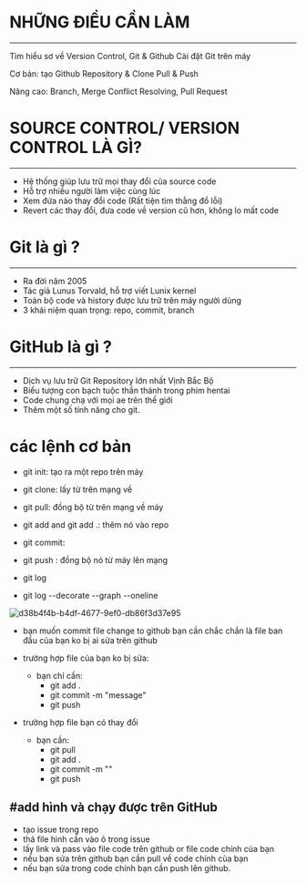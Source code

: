 # NHỮNG ĐIỀU CẦN LÀM

---
Tìm hiểu sơ về Version Control, Git & Github
Cài đặt Git trên máy

Cơ bản: tạo Github Repository & Clone
Pull & Push

Nâng cao: Branch, Merge
Conflict Resolving, Pull Request

# SOURCE CONTROL/ VERSION CONTROL LÀ GÌ?

---

- Hệ thống giúp lưu trữ mọi thay đổi của source code
- Hỗ trợ nhiều người làm việc cùng lúc
- Xem đứa nào thay đổi code (Rất tiện tìm thằng đổ lỗi)
- Revert các thay đổi, đưa code về version cũ hơn, không lo mất code

# Git là gì ?

---

- Ra đời năm 2005
- Tác giả Lunus Torvald, hỗ trợ viết Lunix kernel
- Toàn bộ code và history được lưu trữ trên máy người dùng
- 3 khái niệm quan trọng: repo, commit, branch

# GitHub là gì ?

---

- Dịch vụ lưu trữ Git Repository lớn nhất Vịnh Bắc Bộ
- Biểu tượng con bạch tuộc thần thánh trong phim hentai
- Code chung chạ với mọi ae trên thế giới
- Thêm một số tính năng cho git.

# các lệnh cơ bản

- git init: tạo ra một repo trên máy
- git clone: lấy từ trên mạng về
- git pull: đồng bộ từ trên mạng về máy

- git add and git add .: thêm nó vào repo
- git commit:
- git push : đồng bộ nó từ máy lên mạng

- git log
- git log --decorate --graph --oneline

![d38b4f4b-b4df-4677-9ef0-db86f3d37e95](https://github.com/Nan27Hid/GitHup/assets/135946173/2971d646-b1f6-49c5-88d8-a65115d4ef6b)

- bạn muốn commit file change to github bạn cần chắc chắn là file ban đầu của bạn ko bị ai sửa trên github
- trường hợp file của bạn ko bị sửa:
  - bạn chỉ cần:
    - git add . 
    - git commit -m "message"
    - git push

- trường hợp file bạn có thay đổi 
  - bạn cần:
    - git pull
    - git add . 
    - git commit -m ""
    - git push


#add hình và chạy được trên GitHub
---
- tạo issue trong repo
- thả file hình cần vào ô trong issue
- lấy link và pass vào file code trên github or file code chính của bạn 
- nếu bạn sửa trên github bạn cần pull về code chính của bạn
- nếu bạn sửa trong code chính bạn cần push lên github.
